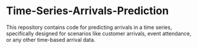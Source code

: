 # Time-Series-Arrivals-Prediction
This repository contains code for predicting arrivals in a time series, specifically designed for scenarios like customer arrivals, event attendance, or any other time-based arrival data.
